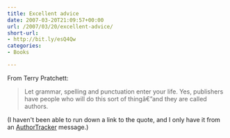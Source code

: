 ```yaml
---
title: Excellent advice
date: 2007-03-20T21:09:57+00:00
url: /2007/03/20/excellent-advice/
short-url:
- http://bit.ly/esQ4Qw
categories:
- Books

---
```

<div class='microid-mailto+http:sha1:9eb69d4947de5057a9f66e1bec0d2f268a15f2d4'>

From Terry Pratchett:
<blockquote>

Let grammar, spelling and punctuation enter your life. Yes, publishers have people who will do this sort of thingâ€”and they are called authors.

</blockquote>
(I haven't been able to run down a link to the quote, and I only have it from an <a href="http://harpercollins.com/members/authortracker/index.aspx">AuthorTracker</a> message.)

